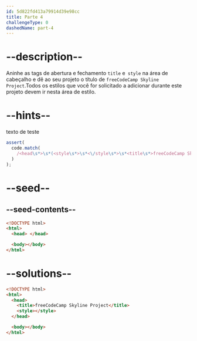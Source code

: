 ```yaml
---
id: 5d822fd413a79914d39e98cc
title: Parte 4
challengeType: 0
dashedName: part-4
---
```


# --description--

Aninhe as tags de abertura e fechamento `title` e` style` na área de cabeçalho e dê ao seu projeto o título de `freeCodeCamp Skyline Project`.Todos os estilos que você for solicitado a adicionar durante este projeto devem ir nesta área de estilo.

# --hints--

texto de teste

```js
assert(
  code.match(
    /<head\s*>\s*(<style\s*>\s*<\/style\s*>\s*<title\s*>freeCodeCamp Skyline Project<\/title\s*>|<title\s*>freeCodeCamp Skyline Project<\/title\s*>\s*<style\s*>\s*<\/style>)\s*<\/head\s*>/g
  )
);
```

# --seed--

## --seed-contents--

```html
<!DOCTYPE html>
<html>
  <head> </head>

  <body></body>
</html>
```

# --solutions--

```html
<!DOCTYPE html>
<html>
  <head>
    <title>freeCodeCamp Skyline Project</title>
    <style></style>
  </head>

  <body></body>
</html>
```
